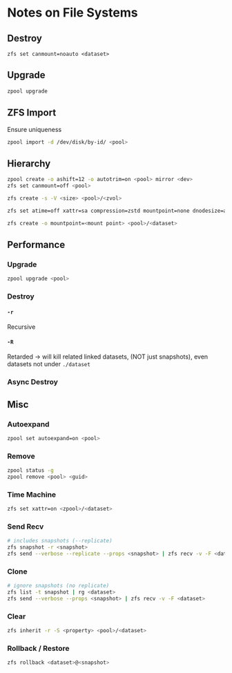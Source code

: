 # Notes on File Systems

## Destroy

```
zfs set canmount=noauto <dataset>
```

## Upgrade

```bash
zpool upgrade
```

## ZFS Import

Ensure uniqueness

```bash
zpool import -d /dev/disk/by-id/ <pool>
```

## Hierarchy

```bash
zpool create -o ashift=12 -o autotrim=on <pool> mirror <dev>
zfs set canmount=off <pool>
```

```bash
zfs create -s -V <size> <pool>/<zvol>
```

```bash
zfs set atime=off xattr=sa compression=zstd mountpoint=none dnodesize=auto <pool>
```

```bash
zfs create -o mountpoint=<mount point> <pool>/<dataset>
```

## Performance

### Upgrade

```bash
zpool upgrade <pool>
```

### Destroy

#### `-r`

Recursive

#### `-R`

Retarded -> will kill related linked datasets, (NOT just snapshots), even datasets not under `./dataset`

### Async Destroy

## Misc

### Autoexpand

```bash
zpool set autoexpand=on <pool>
```

### Remove

```bash
zpool status -g
zpool remove <pool> <guid>
```

### Time Machine

```bash
zfs set xattr=on <zpool>/<dataset>
```

### Send Recv

```bash
# includes snapshots (--replicate)
zfs snapshot -r <snapshot>
zfs send --verbose --replicate --props <snapshot> | zfs recv -v -F <dataset>
```

### Clone

```bash
# ignore snapshots (no replicate)
zfs list -t snapshot | rg <dataset>
zfs send --verbose --props <snapshot> | zfs recv -v -F <dataset>
```

### Clear

```bash
zfs inherit -r -S <property> <pool>/<dataset>
```

### Rollback / Restore

```bash
zfs rollback <dataset>@<snapshot>
```
